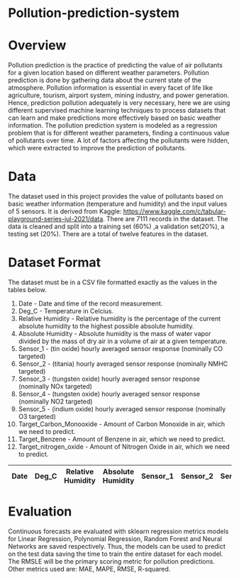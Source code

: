 # Pollution-prediction-system

# Overview
Pollution prediction is the practice of predicting the value of air pollutants for a given location based on different weather parameters. Pollution prediction is done by gathering data about the current state of the atmosphere. Pollution information is essential in every facet of life like agriculture, tourism, airport system, mining industry, and power generation. Hence, prediction pollution adequately is very necessary, here we are using different supervised machine learning techniques to process datasets that can learn and make predictions more effectively based on basic weather information. The pollution prediction system is modeled as a regression problem that is for different weather parameters, finding a continuous value of pollutants over time. A lot of factors affecting the pollutants were hidden, which were extracted to improve the prediction of pollutants.



# Data


The dataset used in this project provides the value of pollutants based on basic weather information (temperature and humidity) 
and the input values of 5 sensors. It is derived from Kaggle: https://www.kaggle.com/c/tabular-playground-series-jul-2021/data. 
There are 7111 records in the dataset. The data is cleaned and split into a training set (60%) ,a validation set(20%),
a testing set (20%). There are a total of twelve features in the dataset. 

# Dataset Format

The dataset must be in a CSV file formatted exactly as the
values in the tables below.  
1.	Date - Date and time of the record measurement.
2.	Deg_C - Temperature in Celcius.
3.	Relative Humidity - Relative humidity is the percentage of the current absolute humidity to the highest possible absolute humidity.
4.	Absolute Humidity - Absolute humidity is the mass of water vapor divided by the mass of dry air in a volume of air at a given temperature.
5.	Sensor_1 - (tin oxide) hourly averaged sensor response (nominally CO targeted)
6.	Sensor_2 - (titania) hourly averaged sensor response (nominally NMHC targeted)
7.	Sensor_3 - (tungsten oxide) hourly averaged sensor response (nominally NOx targeted)
8.	Sensor_4 - (tungsten oxide) hourly averaged sensor response (nominally NO2 targeted)
9.	Sensor_5 - (indium oxide) hourly averaged sensor response (nominally O3 targeted)
10.	Target_Carbon_Monooxide - Amount of Carbon Monoxide in air, which we need to predict. 
11.	Target_Benzene - Amount of Benzene in air, which we need to predict.
12.	Target_nitrogen_oxide - Amount of Nitrogen Oxide in air, which we need to predict.





| Date    | Deg_C   | Relative Humidity | Absolute Humidity|Sensor_1|Sensor_2|Sensor_3|Sensor_4|Sensor_5|Target_Carbon_Monooxide|Target_Benzene|Target_nitrogen_oxide|
|---------|---------|-------------------|------------------|--------|--------|--------|--------|--------|-----------------------|--------------|---------------------|




# Evaluation

Continuous forecasts are evaluated with sklearn regression metrics models for Linear Regression, 
Polynomial Regression, Random Forest and Neural Networks are saved respectively. Thus, the models can be used to predict on the test data saving the time to train the entire dataset for each model.  
The RMSLE will be the primary scoring metric for pollution predictions.
Other metrics used are: MAE, MAPE, RMSE, R-squared.
